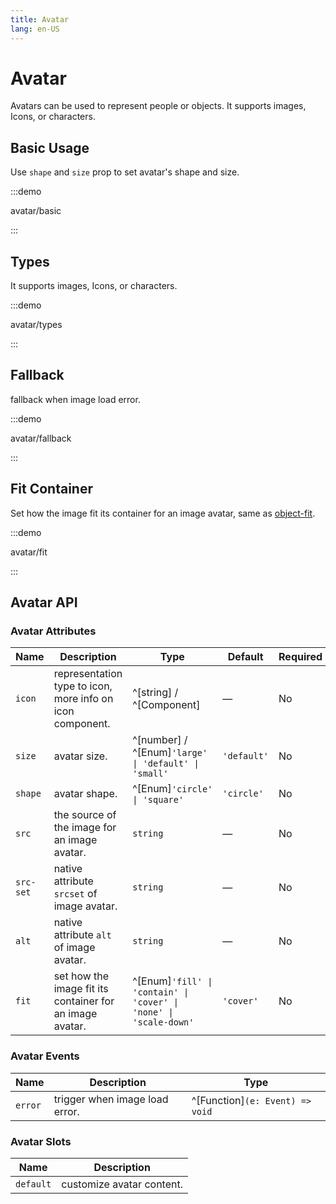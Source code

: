 ```yaml
---
title: Avatar
lang: en-US
---
```


# Avatar

Avatars can be used to represent people or objects. It supports images, Icons, or characters.

## Basic Usage

Use `shape` and `size` prop to set avatar's shape and size.

:::demo

avatar/basic

:::

## Types

It supports images, Icons, or characters.

:::demo

avatar/types

:::

## Fallback

fallback when image load error.

:::demo

avatar/fallback

:::

## Fit Container

Set how the image fit its container for an image avatar, same as [object-fit](https://developer.mozilla.org/en-US/docs/Web/CSS/object-fit).

:::demo

avatar/fit

:::

## Avatar API

### Avatar Attributes

| Name      | Description                                               | Type                                                              | Default     | Required |
| --------- | --------------------------------------------------------- | ----------------------------------------------------------------- | ----------- | -------- |
| `icon`    | representation type to icon, more info on icon component. | ^[string] / ^[Component]                                          | —           | No       |
| `size`    | avatar size.                                              | ^[number] / ^[Enum]`'large' \| 'default' \| 'small'`              | `'default'` | No       |
| `shape`   | avatar shape.                                             | ^[Enum]`'circle' \| 'square'`                                     | `'circle'`  | No       |
| `src`     | the source of the image for an image avatar.              | `string`                                                          | —           | No       |
| `src-set` | native attribute `srcset` of image avatar.                | `string`                                                          | —           | No       |
| `alt`     | native attribute `alt` of image avatar.                   | `string`                                                          | —           | No       |
| `fit`     | set how the image fit its container for an image avatar.  | ^[Enum]`'fill' \| 'contain' \| 'cover' \| 'none' \| 'scale-down'` | `'cover'`   | No       |

### Avatar Events

| Name    | Description                    | Type                            |
| ------- | ------------------------------ | ------------------------------- |
| `error` | trigger when image load error. | ^[Function]`(e: Event) => void` |

### Avatar Slots

| Name      | Description               |
| --------- | ------------------------- |
| `default` | customize avatar content. |
